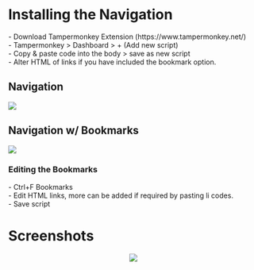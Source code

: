 <h1>Installing the Navigation</h1>
 <p>
 - Download Tampermonkey Extension (https://www.tampermonkey.net/)
<br>- Tampermonkey > Dashboard > + (Add new script)
<br>- Copy & paste code into the body > save as new script
<br>- Alter HTML of links if you have included the bookmark option.

<h2>Navigation</h2>
<a href="https://raw.githubusercontent.com/neopets-fixes/neopets_code/main/Navigation Script/Nav_Beta.js"><img src="https://i.imgur.com/F39KPT4.png"></a>

<h2>Navigation w/ Bookmarks</h2>
<a href="https://raw.githubusercontent.com/neopets-fixes/neopets_code/main/Navigation Script/Nav_Beta_Bookmarks.js"><img src="https://i.imgur.com/F39KPT4.png"></a>
<p><h3>Editing the Bookmarks</h3>
<p>
 - Ctrl+F Bookmarks
 <br>- Edit HTML links, more can be added if required by pasting li codes.
 <br>- Save script
 
 <p><h1>Screenshots</h1>
 <center><img src="https://i.imgur.com/h781aiQ.png"></center>

